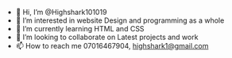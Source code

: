 - 👋 Hi, I’m @Highshark101019
- 👀 I’m interested in website Design and programming as a whole
- 🌱 I’m currently learning HTML and CSS
- 💞️ I’m looking to collaborate on Latest projects and work
- 📫 How to reach me 07016467904, highshark1@gmail.com

<!---
Highshark101019/Highshark101019 is a ✨ special ✨ repository because its `README.md` (this file) appears on your GitHub profile.
You can click the Preview link to take a look at your changes.
--->
